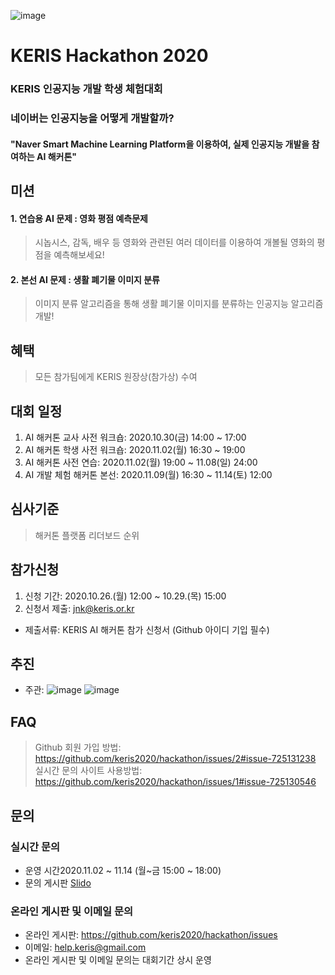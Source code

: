 ![image](https://user-images.githubusercontent.com/72900535/96531340-6ad27700-12c4-11eb-8431-445fc02f99bf.png)
# KERIS Hackathon 2020
### KERIS 인공지능 개발 학생 체험대회
### 네이버는 인공지능을 어떻게 개발할까?
#### "Naver Smart Machine Learning Platform을 이용하여, 실제 인공지능 개발을 참여하는 AI 해커톤"
  
## 미션
#### 1. 연습용 AI 문제 : 영화 평점 예측문제<br>
> 시놉시스, 감독, 배우 등 영화와 관련된 여러 데이터를 이용하여 개볼될 영화의 평점을 예측해보세요!
#### 2. 본선 AI 문제 : 생활 폐기물 이미지 분류
> 이미지 분류 알고리즘을 통해 생활 폐기물 이미지를 분류하는 인공지능 알고리즘 개발! 

## 혜택
> 모든 참가팀에게 KERIS 원장상(참가상) 수여

## 대회 일정
1. AI 해커톤 교사 사전 워크숍: 2020.10.30(금) 14:00 ~ 17:00 
2. AI 해커톤 학생 사전 워크숍: 2020.11.02(월) 16:30 ~ 19:00 
3. AI 해커톤 사전 연습: 2020.11.02(월) 19:00 ~ 11.08(일) 24:00 
4. AI 개발 체험 해커톤 본선: 2020.11.09(월) 16:30 ~ 11.14(토) 12:00 

## 심사기준
> 해커톤 플랫폼 리더보드 순위

## 참가신청
1. 신청 기간: 2020.10.26.(월) 12:00 ~ 10.29.(목) 15:00 <br>
2. 신청서 제출: jnk@keris.or.kr<br>
+ 제출서류: KERIS AI 해커톤 참가 신청서 (Github 아이디 기입 필수)

## 추진
- 주관:
![image](https://user-images.githubusercontent.com/72900535/96530265-0b736780-12c2-11eb-81c5-a0575545e438.png)
![image](https://user-images.githubusercontent.com/72900535/96530750-0662e800-12c3-11eb-817e-96058b8cf3aa.png)

## FAQ
> Github 회원 가입 방법: https://github.com/keris2020/hackathon/issues/2#issue-725131238 <br>
> 실시간 문의 사이트 사용방법: https://github.com/keris2020/hackathon/issues/1#issue-725130546

## 문의

### 실시간 문의
 - 운영 시간2020.11.02 ~ 11.14 (월~금 15:00 ~ 18:00)
 - 문의 게시판 [Slido](https://app.sli.do/event/f3usp3m1)
 
### 온라인 게시판 및 이메일 문의
* 온라인 게시판: https://github.com/keris2020/hackathon/issues
* 이메일: help.keris@gmail.com 
* 온라인 게시판 및 이메일 문의는 대회기간 상시 운영
